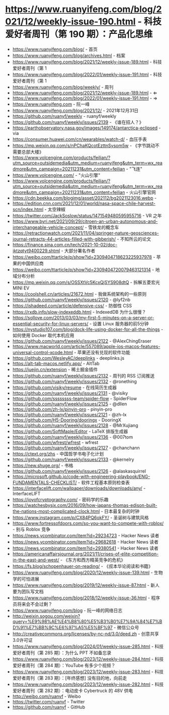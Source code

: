 # https://www.ruanyifeng.com/blog/2021/12/weekly-issue-190.html - 科技爱好者周刊（第 190 期）：产品化思维

- https://www.ruanyifeng.com/blog/ - 首页
- https://www.ruanyifeng.com/blog/archives.html - 档案
- https://www.ruanyifeng.com/blog/2021/12/weekly-issue-189.html - 科技爱好者周刊（第 1
- https://www.ruanyifeng.com/blog/2022/01/weekly-issue-191.html - 科技爱好者周刊（第 1
- https://www.ruanyifeng.com/blog/weekly/ - 周刊
- https://www.ruanyifeng.com/blog/2021/12/weekly-issue-189.html - ⇐
- https://www.ruanyifeng.com/blog/2022/01/weekly-issue-191.html - ⇒
- https://www.ruanyifeng.com - 阮一峰
- https://www.ruanyifeng.com/blog/2021/12/ - 2021年12月31日
- https://github.com/ruanyf/weekly - ruanyf/weekly
- https://github.com/ruanyf/weekly/issues/2139 - 《谁在招人？》
- https://earthobservatory.nasa.gov/images/149174/antarctica-eclipsed - via
- https://consumer.huawei.com/cn/wearables/watch-d/ - 血压手表
- https://mp.weixin.qq.com/s/nPChaKQcotEzttnSysom5w - 《字节跳动不需要总部大楼》
- https://www.volcengine.com/products/feilian/?utm_source=outsidemedia&utm_medium=ruanyifeng&utm_term=wx_readmore&utm_campaign=20211231&utm_content=feilian - "飞连"
- https://www.volcengine.com/ - "火山引擎"
- https://www.volcengine.com/products/feilian/?utm_source=outsidemedia&utm_medium=ruanyifeng&utm_term=wx_readmore&utm_campaign=20211231&utm_content=feilian - 火山引擎官网
- https://cdn.beekka.com/blogimg/asset/202112/bg2021123016.webp - 
- https://edition.cnn.com/2021/12/01/world/nasa-space-chile-harvest-scn/index.html - 太空辣椒
- https://twitter.com/JackSoslow/status/1471549480595955716 - VR 之年
- https://www.byri.net/2021/09/29/citroen-an-urban-autonomous-and-interchangeable-vehicle-concept/ - 雪铁龙的概念车
- https://retractionwatch.com/2021/11/04/springer-nature-geosciences-journal-retracts-44-articles-filled-with-gibberish/ - 不知所云的论文
- https://finance.sina.com.cn/tech/2021-10-02/doc-iktzqtyt9400229.shtml - 大部分署名作者
- https://weibo.com/ttarticle/p/show?id=2309404718623225937978 - 苹果的中国供应商
- https://weibo.com/ttarticle/p/show?id=2309404720079463121314 - 地域分布分析
- https://mp.weixin.qq.com/s/OSSXtVc5KcxQjSYS908dtQ - 拆解五菱宏光 MINI EV
- https://coolshell.cn/articles/21672.html - 我做系统架构的一些原则
- https://github.com/ruanyf/weekly/issues/2120 - @lyf2nb
- https://ishadeed.com/article/defensive-css/ - 防御性 CSS
- https://rxdb.info/slow-indexeddb.html - IndexedDB 为什么很慢？
- https://sollove.com/2013/03/03/my-first-5-minutes-on-a-server-or-essential-security-for-linux-servers/ - 设置 Linux 服务器的前5分钟
- https://nystudio107.com/blog/dock-life-using-docker-for-all-the-things - 如何使用 Docker 取代本机应用
- https://github.com/ruanyf/weekly/issues/2122 - @AlexChingEraser
- https://www.macworld.com/article/557089/apple-ios-macos-features-universal-control-xcode.html - 苹果还没有兑现的软件功能
- https://github.com/WesleyAC/deeplinks - deeplinks.js
- https://alt-tab-macos.netlify.app/ - AltTab
- https://juejin.cn/extension - 稀土掘金插件
- https://github.com/ruanyf/weekly/issues/2132 - 周刊的 RSS 订阅推送
- https://github.com/ruanyf/weekly/issues/2132 - @ronething
- https://github.com/visiky/resume - 在线简历生成器
- https://github.com/ruanyf/weekly/issues/2131 - @visiky
- https://github.com/ssssssss-team/spider-flow - SpiderFlow
- https://github.com/ruanyf/weekly/issues/2125 - @dllen
- https://github.com/zh-lx/pinyin-pro - pinyin-pro
- https://github.com/ruanyf/weekly/issues/2121 - @zh-lx
- https://github.com/H5-Dooring/dooringx - DooringX
- https://github.com/ruanyf/weekly/issues/2128 - @MrXujiang
- https://github.com/SoftMaple/Editor - LaTeX 排版生成器
- https://github.com/ruanyf/weekly/issues/2136 - @007tom
- https://github.com/wfrest/wfrest - wfrest
- https://github.com/ruanyf/weekly/issues/2127 - @chanchann
- https://ctext.org/zhs - 中国哲学书电子化计划
- https://github.com/ruanyf/weekly/issues/2133 - @kernelry
- https://new.shuge.org/ - 书格
- https://github.com/ruanyf/weekly/issues/2126 - @alaskasquirrel
- https://microsoft.github.io/code-with-engineering-playbook/ENG-FUNDAMENTALS-CHECKLIST/ - 软件工程基本原则检查表
- https://interfacelift.com/wallpaper/downloads/downloads/any/ - InterfaceLIFT
- https://joyofcryptography.com/ - 密码学的乐趣
- https://watchesbysjx.com/2016/09/how-japans-thomas-edison-built-the-nations-most-complicated-clock.html - 日本最复杂的时钟
- https://www.instagram.com/p/CX84PQ6okFY/ - 圣诞树与建筑风格
- https://www.fortressofdoors.com/so-you-want-to-compete-with-roblox/ - 别与 Roblox 竞争
- https://news.ycombinator.com/item?id=29234723 - Hacker News 读者
- https://news.ycombinator.com/item?id=29682618 - Hacker News 读者
- https://news.ycombinator.com/item?id=29380541 - Hacker News 读者
- https://americanaffairsjournal.org/2021/11/crises-of-elite-competition-in-the-east-and-west/ - 《东方和西方精英竞争的危机》
- https://fs.blog/schopenhauer-on-reading/ - 《叔本华论阅读和书籍》
- https://www.ruanyifeng.com/blog/2020/12/weekly-issue-139.html - 生物学的可怕进展
- https://www.ruanyifeng.com/blog/2019/12/weekly-issue-87.html - 新人要为团队写文档
- https://www.ruanyifeng.com/blog/2018/12/weekly-issue-36.html - 程序员将来会不会过剩？
- https://www.ruanyifeng.com/blog - 阮一峰的网络日志
- http://weixin.sogou.com/weixin?query=%E9%98%AE%E4%B8%80%E5%B3%B0%E7%9A%84%E7%BD%91%E7%BB%9C%E6%97%A5%E5%BF%97 - 微信公众号
- http://creativecommons.org/licenses/by-nc-nd/3.0/deed.zh - 创意共享3.0许可证
- https://www.ruanyifeng.com/blog/2024/01/weekly-issue-285.html - 科技爱好者周刊（第 285 期）：为什么 PPT 不如备忘录
- https://www.ruanyifeng.com/blog/2023/12/weekly-issue-284.html - 科技爱好者周刊（第 284 期）：YouTube 有多少个视频？
- https://www.ruanyifeng.com/blog/2023/12/weekly-issue-283.html - 科技爱好者周刊（第 283 期）：[年终感想] 没有目的地，向前走
- https://www.ruanyifeng.com/blog/2023/12/weekly-issue-282.html - 科技爱好者周刊（第 282 期）：电动皮卡 Cybertruck 的 48V 供电
- http://weibo.com/ruanyf - Weibo
- https://twitter.com/ruanyf - Twitter
- https://github.com/ruanyf - GitHub